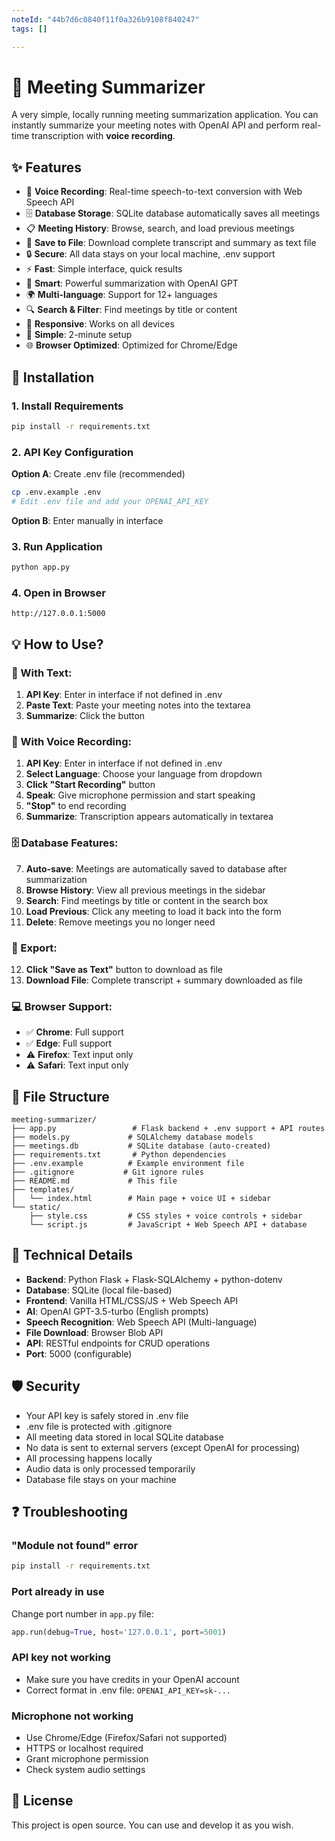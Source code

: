 ```yaml
---
noteId: "44b7d6c0840f11f0a326b9108f840247"
tags: []

---
```


# 🤖 Meeting Summarizer

A very simple, locally running meeting summarization application. You can instantly summarize your meeting notes with OpenAI API and perform real-time transcription with **voice recording**.

## ✨ Features

- 🎤 **Voice Recording**: Real-time speech-to-text conversion with Web Speech API
- 🗄️ **Database Storage**: SQLite database automatically saves all meetings
- 📋 **Meeting History**: Browse, search, and load previous meetings
- 💾 **Save to File**: Download complete transcript and summary as text file
- 🔒 **Secure**: All data stays on your local machine, .env support
- ⚡ **Fast**: Simple interface, quick results
- 🤖 **Smart**: Powerful summarization with OpenAI GPT
- 🌍 **Multi-language**: Support for 12+ languages
- 🔍 **Search & Filter**: Find meetings by title or content
- 📱 **Responsive**: Works on all devices
- 🎯 **Simple**: 2-minute setup
- 🌐 **Browser Optimized**: Optimized for Chrome/Edge

## 🚀 Installation

### 1. Install Requirements
```bash
pip install -r requirements.txt
```

### 2. API Key Configuration
**Option A**: Create .env file (recommended)
```bash
cp .env.example .env
# Edit .env file and add your OPENAI_API_KEY
```

**Option B**: Enter manually in interface

### 3. Run Application
```bash
python app.py
```

### 4. Open in Browser
```
http://127.0.0.1:5000
```

## 💡 How to Use?

### 📝 With Text:
1. **API Key**: Enter in interface if not defined in .env
2. **Paste Text**: Paste your meeting notes into the textarea
3. **Summarize**: Click the button

### 🎤 With Voice Recording:
1. **API Key**: Enter in interface if not defined in .env
2. **Select Language**: Choose your language from dropdown
3. **Click "Start Recording"** button
4. **Speak**: Give microphone permission and start speaking
5. **"Stop"** to end recording
6. **Summarize**: Transcription appears automatically in textarea

### 🗄️ Database Features:
7. **Auto-save**: Meetings are automatically saved to database after summarization
8. **Browse History**: View all previous meetings in the sidebar
9. **Search**: Find meetings by title or content in the search box
10. **Load Previous**: Click any meeting to load it back into the form
11. **Delete**: Remove meetings you no longer need

### 💾 Export:
12. **Click "Save as Text"** button to download as file
13. **Download File**: Complete transcript + summary downloaded as file

### 💻 Browser Support:
- ✅ **Chrome**: Full support
- ✅ **Edge**: Full support  
- ⚠️ **Firefox**: Text input only
- ⚠️ **Safari**: Text input only

## 📁 File Structure

```
meeting-summarizer/
├── app.py                 # Flask backend + .env support + API routes
├── models.py             # SQLAlchemy database models
├── meetings.db           # SQLite database (auto-created)
├── requirements.txt       # Python dependencies
├── .env.example          # Example environment file
├── .gitignore           # Git ignore rules
├── README.md             # This file
├── templates/
│   └── index.html        # Main page + voice UI + sidebar
└── static/
    ├── style.css         # CSS styles + voice controls + sidebar
    └── script.js         # JavaScript + Web Speech API + database
```

## 🔧 Technical Details

- **Backend**: Python Flask + Flask-SQLAlchemy + python-dotenv
- **Database**: SQLite (local file-based)
- **Frontend**: Vanilla HTML/CSS/JS + Web Speech API
- **AI**: OpenAI GPT-3.5-turbo (English prompts)
- **Speech Recognition**: Web Speech API (Multi-language)
- **File Download**: Browser Blob API
- **API**: RESTful endpoints for CRUD operations
- **Port**: 5000 (configurable)

## 🛡️ Security

- Your API key is safely stored in .env file
- .env file is protected with .gitignore
- All meeting data stored in local SQLite database
- No data is sent to external servers (except OpenAI for processing)
- All processing happens locally
- Audio data is only processed temporarily
- Database file stays on your machine

## ❓ Troubleshooting

### "Module not found" error
```bash
pip install -r requirements.txt
```

### Port already in use
Change port number in `app.py` file:
```python
app.run(debug=True, host='127.0.0.1', port=5001)
```

### API key not working
- Make sure you have credits in your OpenAI account
- Correct format in .env file: `OPENAI_API_KEY=sk-...`

### Microphone not working
- Use Chrome/Edge (Firefox/Safari not supported)
- HTTPS or localhost required
- Grant microphone permission
- Check system audio settings

## 📝 License

This project is open source. You can use and develop it as you wish.